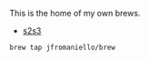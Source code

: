 This is the home of my own brews.

-  [s2s3](https://github.com/jfromaniello/s2s3)


```
brew tap jfromaniello/brew
```